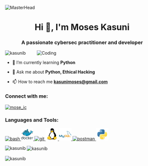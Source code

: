 ![MasterHead](https://i958.photobucket.com/albums/ae69/skwiglymagazine/Banner_JodieHaslam_zpsaqvmhrfw.gif)
<h1 align="center">Hi 👋, I'm Moses Kasuni</h1>
<h3 align="center">A passionate cybersec practitioner and developer</h3>
<img align="right" alt="Coding" width="400" src="https://miro.medium.com/v2/resize:fit:2560/1*-KlOGKrl0EJsPWncAZ6FiQ.gif">

<p align="left"> <img src="https://komarev.com/ghpvc/?username=kasunib&label=Profile%20views&color=0e75b6&style=flat" alt="kasunib" /> </p>



- 🌱 I’m currently learning **Python**

- 💬 Ask me about **Python, Ethical Hacking**

- 📫 How to reach me **kasunimoses@gmail.com**

<h3 align="left">Connect with me:</h3>
<p align="left">
<a href="https://twitter.com/mose_ic" target="blank"><img align="center" src="https://raw.githubusercontent.com/rahuldkjain/github-profile-readme-generator/master/src/images/icons/Social/twitter.svg" alt="mose_ic" height="30" width="40" /></a>
</p>

<h3 align="left">Languages and Tools:</h3>
</a><a href="https://www.gnu.org/software/bash/" target="_blank" rel="noreferrer"> <img src="https://www.vectorlogo.zone/logos/gnu_bash/gnu_bash-icon.svg" alt="bash" width="40" height="40"/> </a>  <a href="https://www.docker.com/" target="_blank" rel="noreferrer"> <img src="https://raw.githubusercontent.com/devicons/devicon/master/icons/docker/docker-original-wordmark.svg" alt="docker" width="40" height="40"/> </a>  </a> <a href="https://git-scm.com/" target="_blank" rel="noreferrer"> <img src="https://www.vectorlogo.zone/logos/git-scm/git-scm-icon.svg" alt="git" width="40" height="40"/> </a> <a href="https://www.linux.org/" target="_blank" rel="noreferrer"> <img src="https://raw.githubusercontent.com/devicons/devicon/master/icons/linux/linux-original.svg" alt="linux" width="40" height="40"/> </a> <a href="https://www.mysql.com/" target="_blank" rel="noreferrer"> <img src="https://raw.githubusercontent.com/devicons/devicon/master/icons/mysql/mysql-original-wordmark.svg" alt="mysql" width="40" height="40"/> </a> <a href="https://postman.com" target="_blank" rel="noreferrer"> <img src="https://www.vectorlogo.zone/logos/getpostman/getpostman-icon.svg" alt="postman" width="40" height="40"/> </a> <a href="https://www.python.org" target="_blank" rel="noreferrer"> <img src="https://raw.githubusercontent.com/devicons/devicon/master/icons/python/python-original.svg" alt="python" width="40" height="40"/> </a> 
<p><img align="left" src="https://github-readme-stats.vercel.app/api/top-langs?username=kasunib&show_icons=true&locale=en&layout=compact" alt="kasunib" /></p>

<p>&nbsp;<img align="center" src="https://github-readme-stats.vercel.app/api?username=kasunib&show_icons=true&locale=en" alt="kasunib" /></p>

<p><img align="center" src="https://github-readme-streak-stats.herokuapp.com/?user=kasunib&" alt="kasunib" /></p>
